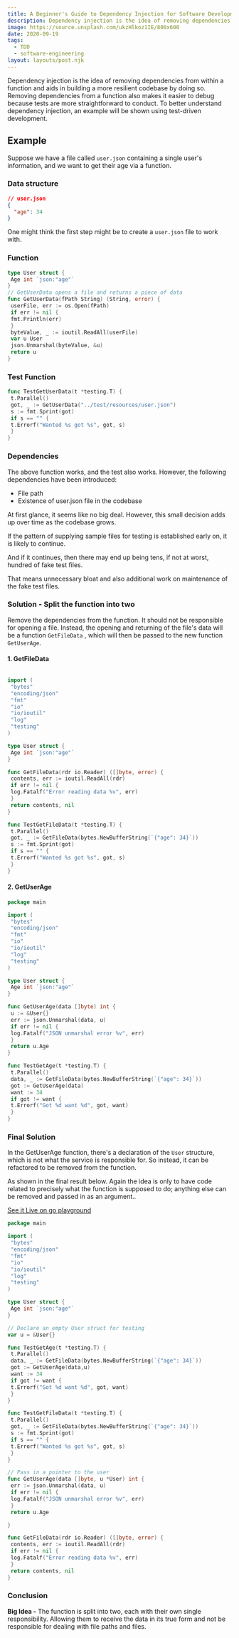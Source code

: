 ```yaml
---
title: A Beginner's Guide to Dependency Injection for Software Development
description: Dependency injection is the idea of removing dependencies from within a function and aids in building a more resilient codebase by doing so.
image: https://source.unsplash.com/ukzHlkoz1IE/800x600
date: 2020-09-19
tags:
  - TDD
  - software-engineering
layout: layouts/post.njk
---
```


<!-- Excerpt Start -->

Dependency injection is the idea of removing dependencies from within a function and aids in building a more resilient codebase by doing so. Removing dependencies from a function also makes it easier to debug because tests are more straightforward to conduct.
To better understand dependency injection, an example will be shown using test-driven development.

<!-- Excerpt End -->

## Example

Suppose we have a file called `user.json` containing a single user's information, and we want to get their age via a function.

### Data structure

```json
// user.json
{
  "age": 34
}
```

One might think the first step might be to create a `user.json` file to work with.

### Function

```go
type User struct {
 Age int `json:"age"`
}
// GetUserData opens a file and returns a piece of data
func GetUserData(fPath String) (String, error) {
 userFile, err := os.Open(fPath)
 if err != nil {
 fmt.Println(err)
 }
 byteValue, _ := ioutil.ReadAll(userFile)
 var u User
 json.Unmarshal(byteValue, &u)
 return u
}
```

### Test Function

```go
func TestGetUserData(t *testing.T) {
 t.Parallel()
 got, _ := GetUserData("../test/resources/user.json")
 s := fmt.Sprint(got)
 if s == "" {
 t.Errorf("Wanted %s got %s", got, s)
 }
}
```

### Dependencies

The above function works, and the test also works. However, the following dependencies have been introduced:

- File path
- Existence of user.json file in the codebase

At first glance, it seems like no big deal. However, this small decision adds up over time as the codebase grows.

If the pattern of supplying sample files for testing is established early on, it is likely to continue.

And if it continues, then there may end up being tens, if not at worst, hundred of fake test files.

That means unnecessary bloat and also additional work on maintenance of the fake test files.

### Solution - Split the function into two

Remove the dependencies from the function. It should not be responsible for opening a file. Instead, the opening and returning of the file's data will be a function `GetFileData` , which will then be passed to the new function `GetUserAge`.

#### 1. GetFileData

```go

import (
 "bytes"
 "encoding/json"
 "fmt"
 "io"
 "io/ioutil"
 "log"
 "testing"
)

type User struct {
 Age int `json:"age"`
}

func GetFileData(rdr io.Reader) ([]byte, error) {
 contents, err := ioutil.ReadAll(rdr)
 if err != nil {
 log.Fatalf("Error reading data %v", err)
 }
 return contents, nil
}

func TestGetFileData(t *testing.T) {
 t.Parallel()
 got, _ := GetFileData(bytes.NewBufferString(`{"age": 34}`))
 s := fmt.Sprint(got)
 if s == "" {
 t.Errorf("Wanted %s got %s", got, s)
 }
}
```

#### 2. GetUserAge

```go
package main

import (
 "bytes"
 "encoding/json"
 "fmt"
 "io"
 "io/ioutil"
 "log"
 "testing"
)

type User struct {
 Age int `json:"age"`
}

func GetUserAge(data []byte) int {
 u := &User{}
 err := json.Unmarshal(data, u)
 if err != nil {
 log.Fatalf("JSON unmarshal error %v", err)
 }
 return u.Age
}

func TestGetAge(t *testing.T) {
 t.Parallel()
 data, _ := GetFileData(bytes.NewBufferString(`{"age": 34}`))
 got := GetUserAge(data)
 want := 34
 if got != want {
 t.Errorf("Got %d want %d", got, want)
 }
}

```

### Final Solution

In the GetUserAge function, there's a declaration of the `User` structure, which is not what the service is responsible for. So instead, it can be refactored to be removed from the function.

As shown in the final result below. Again the idea is only to have code related to precisely what the function is supposed to do; anything else can be removed and passed in as an argument..

[See it Live on go playground](https://play.golang.org/p/bV8bNxqm06W)

```go
package main

import (
 "bytes"
 "encoding/json"
 "fmt"
 "io"
 "io/ioutil"
 "log"
 "testing"
)

type User struct {
 Age int `json:"age"`
}

// Declare an empty User struct for testing
var u = &User{}

func TestGetAge(t *testing.T) {
 t.Parallel()
 data, _ := GetFileData(bytes.NewBufferString(`{"age": 34}`))
 got := GetUserAge(data,u)
 want := 34
 if got != want {
 t.Errorf("Got %d want %d", got, want)
 }
}

func TestGetFileData(t *testing.T) {
 t.Parallel()
 got, _ := GetFileData(bytes.NewBufferString(`{"age": 34}`))
 s := fmt.Sprint(got)
 if s == "" {
 t.Errorf("Wanted %s got %s", got, s)
 }
}

// Pass in a pointer to the user
func GetUserAge(data []byte, u *User) int {
 err := json.Unmarshal(data, u)
 if err != nil {
 log.Fatalf("JSON unmarshal error %v", err)
 }
 return u.Age

}

func GetFileData(rdr io.Reader) ([]byte, error) {
 contents, err := ioutil.ReadAll(rdr)
 if err != nil {
 log.Fatalf("Error reading data %v", err)
 }
 return contents, nil
}
```

### Conclusion

**Big Idea -** The function is split into two, each with their own single responsibility. Allowing them to receive the data in its true form and not be responsible for dealing with file paths and files.
